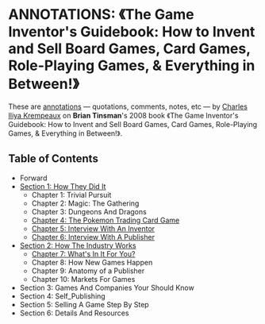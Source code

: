 # ANNOTATIONS: 《The Game Inventor's Guidebook: How to Invent and Sell Board Games, Card Games, Role-Playing Games, & Everything in Between!》

These are [annotations](annotations/) — quotations, comments, notes, etc  — by [Charles Iliya Krempeaux](http://changelog.ca/) on **Brian Tinsman**'s 2008 book 《The Game Inventor's Guidebook: How to Invent and Sell Board Games, Card Games, Role-Playing Games, & Everything in Between!》.

## Table of Contents
* Forward
* [Section 1: How They Did It](annotations/section_1/)
  * Chapter 1: Trivial Pursuit
  * Chapter 2: Magic: The Gathering
  * Chapter 3: Dungeons And Dragons
  * [Chapter 4: The Pokemon Trading Card Game](annotations/section_1/chapter_4/)
  * [Chapter 5: Interview With An Inventor](annotations/section_1/chapter_5/)
  * [Chapter 6: Interview With A Publisher](annotations/section_1/chapter_6/)
* [Section 2: How The Industry Works](annotations/section_2/)
  * [Chapter 7: What's In It For You?](annotations/section_2/chapter_7/)
  * Chapter 8: How New Games Happen
  * Chapter 9: Anatomy of a Publisher
  * Chapter 10: Markets For Games
* Section 3: Games And Companies Your Should Know
* Section 4: Self_Publishing
* Section 5: Selling A Game Step By Step
* Section 6: Details And Resources
